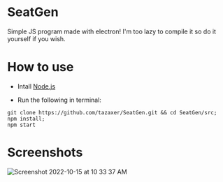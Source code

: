 # SeatGen
Simple JS program made with electron! I'm too lazy to compile it so do it yourself if you wish.

# How to use
- Intall [Node.js](https://nodejs.org/)

- Run the following in terminal:
```
git clone https://github.com/tazaxer/SeatGen.git && cd SeatGen/src;
npm install;
npm start
```
# Screenshots
![Screenshot 2022-10-15 at 10 33 37 AM](https://user-images.githubusercontent.com/80547849/195975098-49d6c5f8-8ce2-402f-b1c7-6996fade479e.png)
